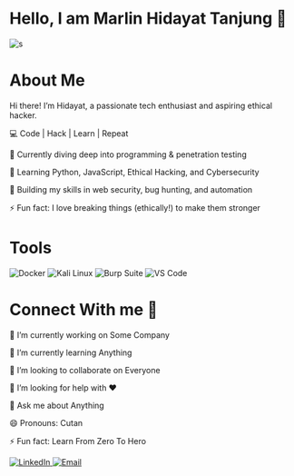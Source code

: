 # Hello, I am Marlin Hidayat Tanjung 👋
   ![s](https://github.com/user-attachments/assets/dd86ddc9-d4bc-4b6b-b2a6-46c1bc4b1c85)

# About Me
Hi there! I’m Hidayat, a passionate tech enthusiast and aspiring ethical hacker.

💻 Code | Hack | Learn | Repeat

🔭 Currently diving deep into programming & penetration testing

🌱 Learning Python, JavaScript, Ethical Hacking, and Cybersecurity

🚀 Building my skills in web security, bug hunting, and automation

⚡ Fun fact: I love breaking things (ethically!) to make them stronger

# Tools
<p align="left">
  <img src="https://img.shields.io/badge/Docker-2496ED?style=for-the-badge&logo=docker&logoColor=white" alt="Docker">
  <img src="https://img.shields.io/badge/Kali_Linux-557C94?style=for-the-badge&logo=kali-linux&logoColor=white" alt="Kali Linux">
  <img src="https://img.shields.io/badge/Burp_Suite-FF6B6B?style=for-the-badge" alt="Burp Suite">
  <img src="https://img.shields.io/badge/VS_Code-007ACC?style=for-the-badge&logo=visual-studio-code&logoColor=white" alt="VS Code">
</p>

# Connect With me 📩
🔭 I’m currently working on Some Company

🌱 I’m currently learning Anything

👯 I’m looking to collaborate on Everyone

🤔 I’m looking for help with ❤

💬 Ask me about Anything

😄 Pronouns: Cutan

⚡ Fun fact: Learn From Zero To Hero
<!-- LinkedIn -->
  <a href="https://www.linkedin.com/in/marlin-hidayat-tanjung/" target="_blank">
    <img src="https://img.shields.io/badge/LinkedIn-0077B5?style=for-the-badge&logo=linkedin&logoColor=white" alt="LinkedIn">
  </a>
  <!-- Email -->
  <a href="marlin.hidayat7780@gmail.com">
    <img src="https://img.shields.io/badge/Email-D14836?style=for-the-badge&logo=gmail&logoColor=white" alt="Email">
  </a>
